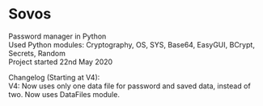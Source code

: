 # Sovos
Password manager in Python  
Used Python modules: Cryptography, OS, SYS, Base64, EasyGUI, BCrypt, Secrets, Random  
Project started 22nd May 2020  
  
Changelog (Starting at V4):  
  V4: Now uses only one data file for password and saved data, instead of two. Now uses DataFiles module.
